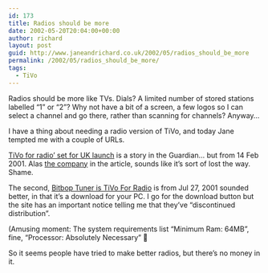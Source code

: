 ```yaml
---
id: 173
title: Radios should be more
date: 2002-05-20T20:04:00+00:00
author: richard
layout: post
guid: http://www.janeandrichard.co.uk/2002/05/radios_should_be_more
permalink: /2002/05/radios_should_be_more/
tags:
  - TiVo
---
```

Radios should be more like TVs. Dials? A limited number of stored stations labelled &#8220;1&#8221; or &#8220;2&#8221;? Why not have a bit of a screen, a few logos so I can select a channel and go there, rather than scanning for channels? Anyway&#8230; 

I have a thing about needing a radio version of TiVo, and today Jane tempted me with a couple of URLs.

[TiVo for radio&#8217; set for UK launch](http://media.guardian.co.uk/broadcast/story/0,7493,437852,00.html) is a story in the Guardian&#8230; but from 14 Feb 2001. Alas [the company](http://www.commandaudio.com/) in the article, sounds like it&#8217;s sort of lost the way. Shame. 

The second, [Bitbop Tuner is TiVo For Radio](http://www.onmagazine.com/on-mag/reviews/article/0,9985,169142-1949,00.html) is from Jul 27, 2001 sounded better, in that it&#8217;s a download for your PC. I go for the download button but the site has an important notice telling me that they&#8217;ve &#8220;discontinued distribution&#8221;.
  
(Amusing moment: The system requirements list &#8220;Minimum Ram: 64MB&#8221;, fine, &#8220;Processor: Absolutely Necessary&#8221; 🙂 

So it seems people have tried to make better radios, but there&#8217;s no money in it.